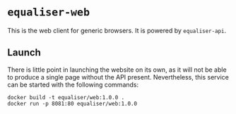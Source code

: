 # `equaliser-web`

This is the web client for generic browsers. It is powered by `equaliser-api`.

## Launch

There is little point in launching the website on its own, as it will not be able to produce a single page without the API present. Nevertheless, this service can be started with the following commands:

    docker build -t equaliser/web:1.0.0 .
    docker run -p 8081:80 equaliser/web:1.0.0
